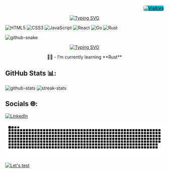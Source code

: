 <p align="right">
  <a href="https://github.com/Mainm0e">
    <img alt="Visitors" src="https://visitor-badge.laobi.icu/badge?page_id=Mainm0e" style="border-radius: 5px; background-color: #00BDCFFF; color: black; font-size: 14px;">
  </a>
</p>


<p align="center">
  <a href="https://git.io/typing-svg">
    <img src="https://readme-typing-svg.herokuapp.com?font=Kalam&weight=700&size=36&pause=1000&color=00BDCF&background=FF300000&center=true&vCenter=true&width=800&height=75&lines=Hi%2C+I'm+Mainm0e;Code%2C+coffee%2C+and+a+sprinkle+of+creativity+%E2%98%95%EF%B8%8F" alt="Typing SVG">
  </a>
</p>

<p align="left">
  <img src="https://img.shields.io/badge/html5-%23E34F26.svg?style=for-the-badge&logo=html5&logoColor=white" alt="HTML5">
  <img src="https://img.shields.io/badge/css3-%231572B6.svg?style=for-the-badge&logo=css3&logoColor=white" alt="CSS3">
  <img src="https://img.shields.io/badge/javascript-%23323330.svg?style=for-the-badge&logo=javascript&logoColor=%23F7DF1E" alt="JavaScript">
  <img src="https://img.shields.io/badge/react-%2320232a.svg?style=for-the-badge&logo=react&logoColor=%2361DAFB" alt="React">
  <img src="https://img.shields.io/badge/go-%2300ADD8.svg?style=for-the-badge&logo=go&logoColor=white" alt="Go">
  <img src="https://img.shields.io/badge/rust-%23000000.svg?style=for-the-badge&logo=rust&logoColor=white" alt="Rust">
</p>

<picture>
  <source media="(prefers-color-scheme: light)" srcset="https://github-readme-stats.vercel.app/api/top-langs/?username=Mainm0e&theme=vue&hide_border=true&include_all_commits=true&count_private=true&layout=compact" class="source-light">
  <source media="(prefers-color-scheme: dark)" srcset="https://github-readme-stats.vercel.app/api/top-langs/?username=Mainm0e&theme=tokyonight&hide_border=true&include_all_commits=true&count_private=true&layout=compact" class="source-dark">
  <img alt="github-snake" src="https://github-readme-stats.vercel.app/api/top-langs/?username=Mainm0e&theme=vue&hide_border=true&include_all_commits=true&count_private=true&layout=compact">
</picture>


<p align="center">
  <a href="https://git.io/typing-svg">
    <img src="https://readme-typing-svg.herokuapp.com?font=Kalam&weight=700&size=26&duration=5555&pause=1000&color=4CFF6E&background=FF300000&center=true&vCenter=true&repeat=false&width=800&height=75&lines=About+Me+%F0%9F%A7%91%F0%9F%8F%BD" alt="Typing SVG">
  </a>
  <p align="center">👨‍💻 - I’m currently learning **Rust**</p>
</p>




<h2 align="left">GitHub Stats 📊:</h2>
<picture>
  <source media="(prefers-color-scheme: light)" srcset="https://github-readme-stats.vercel.app/api?username=Mainm0e&theme=vue&hide_border=true&include_all_commits=true&count_private=true" class="source-light">
  <source media="(prefers-color-scheme: dark)" srcset="https://github-readme-stats.vercel.app/api?username=Mainm0e&theme=tokyonight&hide_border=true&include_all_commits=true&count_private=false" class="source-dark">
  <img alt="github-stats" src="https://github-readme-stats.vercel.app/api?username=Mainm0e&theme=vue&hide_border=true&include_all_commits=true&count_private=true">
</picture>
<picture>
  <source media="(prefers-color-scheme: light)" srcset="https://github-readme-streak-stats.herokuapp.com/?user=Mainm0e&theme=vue&hide_border=true" class="source-light">
  <source media="(prefers-color-scheme: dark)" srcset="https://github-readme-streak-stats.herokuapp.com/?user=Mainm0e&theme=tokyonight&hide_border=true" class="source-dark">
  <img alt="streak-stats" src="https://github-readme-streak-stats.herokuapp.com/?user=Mainm0e&theme=vue&hide_border=true">
</picture>

<!-- <p align="left">
  <img src="https://github-readme-stats.vercel.app/api?username=Mainm0e&theme=tokyonight&hide_border=true&include_all_commits=true&count_private=true" alt="GitHub Stats">
  <img src="https://github-readme-streak-stats.herokuapp.com/?user=Mainm0e&theme=tokyonight&hide_border=true" alt="Streak Stats">
</p> -->

<h2>Socials 🌐:</h2>

<p align="left">
  <a href="https://www.linkedin.com/in/adithep-tamwisai-3b0a7525b/">
    <img src="https://img.shields.io/badge/LinkedIn-%230077B5.svg?logo=linkedin&logoColor=white" alt="LinkedIn">
  </a>
</p>


<picture>
  <source media="(prefers-color-scheme: light)" srcset="https://github.com/Mainm0e/Mainm0e/raw/output/github-contribution-grid-snake.svg" class="source-light">
  <source media="(prefers-color-scheme: dark)" srcset="https://github.com/Mainm0e/Mainm0e/raw/output/github-contribution-grid-snake-dark.svg" class="source-dark">
  <img alt="github-snake" src="https://github.com/Mainm0e/Mainm0e/raw/output/github-contribution-grid-snake.svg">
</picture>


<!-- <picture>
  <source media="(prefers-color-scheme: dark)" srcset=https://github.com/Mainm0e/Mainm0e/blob/output/github-contribution-grid-snake-dark.svg" />
  <source media="(prefers-color-scheme: light)" srcset="https://github.com/Mainm0e/Mainm0e/blob/output/github-contribution-grid-snake.svg" />
  <img alt="github-snake" src="https://github.com/Mainm0e/Mainm0e/blob/output/github-contribution-grid-snake.svg" />
</picture> -->
<!-- Dark mode -->
<!-- <img src="https://github.com/Mainm0e/Mainm0e/blob/output/github-contribution-grid-snake-dark.svg" alt="Snake GIF (Dark Mode)"> -->
<!-- Light mode -->
<!-- <img src="https://github.com/Mainm0e/Mainm0e/blob/output/github-contribution-grid-snake.svg" alt="Snake GIF (Light Mode)"> -->

[![Let's test](![image](https://github.com/Mainm0e/tic-tac-toe/assets/97899359/05f1558f-27e6-4c0d-a8bf-ca16df3ce217))](http://mainm0e.me)
